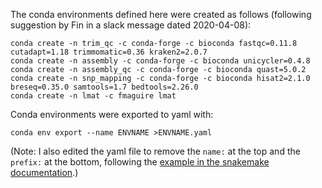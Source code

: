 The conda environments defined here were created as follows (following suggestion by Fin in a slack message dated 2020-04-08):
```
conda create -n trim_qc -c conda-forge -c bioconda fastqc=0.11.8 cutadapt=1.18 trimmomatic=0.36 kraken2=2.0.7
conda create -n assembly -c conda-forge -c bioconda unicycler=0.4.8
conda create -n assembly_qc -c conda-forge -c bioconda quast=5.0.2
conda create -n snp_mapping -c conda-forge -c bioconda hisat2=2.1.0 breseq=0.35.0 samtools=1.7 bedtools=2.26.0
conda create -n lmat -c fmaguire lmat
```
Conda environments were exported to yaml with:
```
conda env export --name ENVNAME >ENVNAME.yaml
```
(Note: I also edited the yaml file to remove the `name:` at the top and the `prefix:` at the bottom, following the
[example in the snakemake documentation](https://snakemake.readthedocs.io/en/stable/snakefiles/deployment.html#integrated-package-management).)

